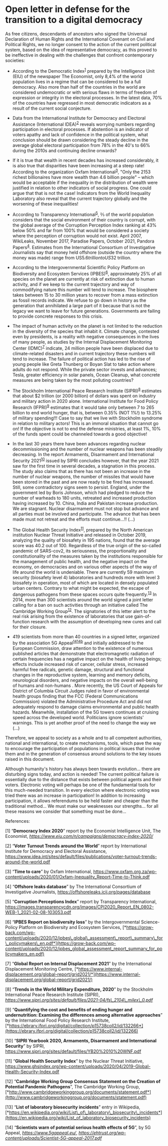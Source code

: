 Open letter in defense for the transition to a digital democracy
================================================================

As free citizens, descendants of ancestors who signed the Universal Declaration of Human Rights and the International Covenant on Civil and Political Rights, we no longer consent to the action of the current political system, based on the idea of representative democracy, as this proved to be ineffective in dealing with the challenges that confront contemporary societies:

- According to the Democratic Index<sup>[1](https://www.eiu.com/n/campaigns/democracy-index-2020/)</sup> prepared by the Intelligence Unit (EIU) of the newspaper The Economist, only 8,4% of the world population lives in a regime that can be considered to be a full democracy. Also more than half of the countries in the world are considered undemocratic or with serious flaws in terms of freedom of expression or integrity in the electoral processes. In the latest data, 70% of the countries have regressed in most democratic indicators as a result of the current social conjecture.

- Data from the International Institute for Democracy and Electoral Assistance (International IDEA)<sup>[2](https://www.idea.int/sites/default/files/publications/voter-turnout-trends-around-the-world.pdf)</sup> reveals worrying numbers regarding participation in electoral processes. If abstention is an indicator of voters apathy and lack of confidence in the political system, what conclusion should be drawn considering the steady decline in the average global electoral participation from 78% in the 40's to 66% during the 2010s and continuing decline onwards?

- If it is true that wealth in recent decades has increased considerably, it is also true that disparities have been increasing at a steep rate! According to the organization Oxfam International<sup>[3](https://www.oxfam.org.za/wp-content/uploads/2020/01/Oxfam-Inequality_Report-Time-to-Think.pdf)</sup>, "Only the 2153 richest billionaires have more wealth than 4.6 billion people" – which would be acceptable if the inequality in the distribution of wealth were justified in relation to other indicators of social progress. One could argue that that is not the case! Indicators from the World Inequality Laboratory also reveal that the current trajectory globally and the worsening of these inequalities!

- According to Transparency International<sup>[5](https://images.transparencycdn.org/images/CPI2020_Report_EN_0802-WEB-1_2021-02-08-103053.pdf)</sup>, ⅔ of the world population considers that the social environment of their country is corrupt, with the global average of the Corruption Perception Index ranking at 43% below 50% and far from 100% that would be considered a society where the perception of corruption would not exist. April 2007, WikiLeaks, November 2017, Paradise Papers, October 2021, Pandora Papers<sup>[4](https://offshoreleaks.icij.org/pages/database)</sup>. Estimates from the International Consortium of Investigative Journalists say that money held offshore (outside the country where the money was made) range from US$5.6 trillion to US$32 trillion.

- According to the Intergovernmental Scientific Policy Platform on Biodiversity and Ecosystem Services (IPBES)<sup>[6](https://grow-back.com/wp-content/uploads/2020/12/ipbes_global_assessment_report_summary_for_policymakers_en.pdf)</sup>, approximately 25% of all species on the planet are currently at risk of extinction due to human activity, and if we keep to the current trajectory and way of commodifying nature this number will tend to increase. The biosphere takes between 15 to 30 million years to recover from a mass extinction as fossil records indicate. We refuse to go down in history as the generation that annihilated a large part of it because that is not the legacy we want to leave for future generations. Governments are failing to provide concrete responses to this crisis.

- The impact of human activity on the planet is not limited to the reduction in the diversity of the species that inhabit it. Climate change, contested even by presidents, is a reality with negative consequences in the lives of many people, as studies by the Internal Displacement Monitoring Center (IDMC)<sup>[7](https://www.internal-displacement.org/global-report/grid2021/)</sup> indicate, 24 million people have been displaced due to climate-related disasters and in current trajectory these numbers will tend to increase.
    The failure of political action has led to the rise of young people like Greta Thunberg or Boyan Slat to take action where adults do not respond. While the private sector invests and advances; Tesla, greater efficiency in solar panels, Ocean Cleanup, what concrete measures are being taken by the most polluting countries?

- The Stockholm International Peace Research Institute (SIPRI)<sup>[8](https://www.sipri.org/sites/default/files/2021-04/fs\_2104\_milex\_0.pdf)</sup> estimates that about $2 trillion (or 2000 billion) of dollars was spent on industry and military action in 2020 alone. International Institute for Food Policy Research (IFPRI)<sup>[9](https://ebrary.ifpri.org/digital/collection/p15738coll2/id/132266)</sup> estimates that it would take only between 7 to 265 billion to end world hunger, that is, between 0.35% (NOT 1%!) to 13.25% of military spending!!! Case to say that we live with Stockholm syndrome in relation to military actors! This is an immoral situation that cannot go on! If the objective is not to end the defense ministries, at least 1%, 10% of the funds spent could be channeled towards a good objective!

- In the last 30 years there have been advances regarding nuclear decommissioning and the number of nuclear weapons has been steadily decreasing. In the report Armaments, Disarmament and International Security 2021<sup>[10](https://www.sipri.org/sites/default/files/YB20%2010%20WNF.pdf)</sup> issued by SIPRI concludes however, that the year 2021 saw for the first time in several decades, a stagnation in this process. The study also claims that as there has not been an increase in the number of nuclear weapons, the number of missiles that would have been stored in the past and are now ready to be fired has increased. Still, some contradictory signs seem to persist. England, under the government led by Boris Johnson, which had pledged to reduce the number of warheads to 180 units, retreated and increased production having increased by 10. China, India and Pakistan increase production. We are stagnant. Nuclear disarmament must not stop but advance and all parties must be involved and participate. The advance that has been made must not retreat and the efforts must continue…!! (...)

- The Global Health Security Index<sup>[11](https://www.ghsindex.org/wp-content/uploads/2020/04/2019-Global-Health-Security-Index.pdf)</sup>, prepared by the North American institution Nuclear Threat Initiative and released in October 2019, analyzing the quality of biosafety in 195 nations, found that the average score was 40.2 out of 100. Regardless of the true origin of the so-called pandemic of SARS-cov2, its seriousness, the proportionality and constitutionality of the measures taken by the institutions responsible for the management of public health, and the negative impact on the economy, on democracies and on various other aspects of the way of life around the world is undeniable. There are currently 59 maximum security (biosafety level 4) laboratories and hundreds more with level 3 biosafety in operation, most of which are located in densely populated urban centers. Contrary to what might be expected, the escape of dangerous pathogens from these spaces occurs quite frequently.<sup>[13](https://en.wikipedia.org/wiki/List_of_laboratory_biosecurity_incidents)</sup>
    In 2014, more than 300 scientists around the world signed a joint letter calling for a ban on such activities through an initiative called The Cambridge Working Group<sup>[12](http://www.cambridgeworkinggroup.org/documents/statement.pdf)</sup>. The signatories of this letter alert to the real risk arising from the existence of laboratories that use gain-of-function research with the assumption of developing new cures and call for their closure.

- 419 scientists from more than 40 countries in a signed letter, organized by the association 5G Appeal<sup>[14](https://www.5gappeal.eu/)</sup><sup>[14b](https://ehtrust.org/wp-content/uploads/Scientist-5G-appeal-2017.pdf)</sup> and initially addressed to the European Commission, draw attention to the existence of numerous published articles that demonstrate that electromagnetic radiation of certain frequencies has a negative impact on the health of living beings; effects include increased risk of cancer, cellular stress, increased harmful free radicals, genetic damage, structural and functional changes in the reproductive system, learning and memory deficits, neurological disorders, and negative impacts on the overall well-being of humans and non-humans . More recently, the US Court of Appeals for District of Columbia Circuit Judges ruled in favor of environmental health groups finding that the FCC (Federal Communications Commission) violated the Administrative Procedure Act and did not adequately respond to damage claims environmental and public health hazards. Meanwhile, installation of the 5G towers continues at cruising speed across the developed world. Politicians ignore scientists' warnings. This is yet another proof of the need to change the way we (...)

Therefore, we appeal to society as a whole and to all competent authorities, national and international, to create mechanisms, tools, which pave the way to encourage the participation of populations in political issues that involve them and in the generation of consensus around solutions to the key issues raised in this document.

Although humanity's history has always been towards evolution… there are disturbing signs today, and action is needed! The current political failure is essentially due to the distance that exists between political agents and their voters. Electronic voting will perhaps be one of the fundamental tools for this much-needed transition. In every election where electronic voting was tried there was an increase in participation! In addition to increasing participation, it allows referendums to be held faster and cheaper than the traditional method… We must make our weaknesses our strengths… for all these reasons we consider that something must be done…

References:

\[1\] “**Democracy Index 2020**” report by the Economist Intelligence Unit, The Economist, 
*https://www.eiu.com/n/campaigns/democracy-index-2020/*

[](https://www.idea.int/sites/default/files/publications/voter-turnout-trends-around-the-world.pdf)

\[2\] “**Voter Turnout Trends around the World**” report by International Institute for Democracy and Electoral Assistance, <https://www.idea.int/sites/default/files/publications/voter-turnout-trends-around-the-world.pdf>

\[3\] “**Time to care**” by Oxfam International, <https://www.oxfam.org.za/wp-content/uploads/2020/01/Oxfam-Inequality_Report-Time-to-Think.pdf>

\[4\] “**Offshore leaks database**” by The International Consortium of Investigative Journalists, https://offshoreleaks.icij.org/pages/database

\[5\] “**Corruption Perceptions Index**” report by Transparency International, <https://images.transparencycdn.org/images/CPI2020_Report_EN_0802-WEB-1_2021-02-08-103053.pdf>

\[6\] “**IPBES Report on biodiversity loss**” by the Intergovernmental Science-Policy Platform on Biodiversity and Ecosystem Services, [*https://grow-back.com/wp-content/uploads/2020/12/ipbes\_global\_assessment\_report\_summary\_for\_policymakers\_en.pdf*](https://grow-back.com/wp-content/uploads/2020/12/ipbes_global_assessment_report_summary_for_policymakers_en.pdf)

\[7\] “**Global Report on Internal Displacement 2021**” by the International Displacement Monitoring Centre, [*https://www.internal-displacement.org/global-report/grid2021/*](https://www.internal-displacement.org/global-report/grid2021/)

\[8\] “**Trends in the World Military Expenditure, 2020**” by the Stockholm International Peace Research Institute (SIPRI), *https://www.sipri.org/sites/default/files/2021-04/fs\_2104\_milex\_0.pdf*

\[9\] “**Quantifying the cost and benefits of ending hunger and undernutrition: Examining the differences among alternative approaches**” by the International Food Policy Research Institute, [*https://ebrary.ifpri.org/digital/collection/p15738coll2/id/132266*](https://ebrary.ifpri.org/digital/collection/p15738coll2/id/132266)

\[10\] “**SIPRI Yearbook 2020, Armaments, Disarmament and International Security**” by SIPRI, <https://www.sipri.org/sites/default/files/YB20%2010%20WNF.pdf>

\[11\] “**Global Health Security Index**” by the Nuclear Threat Initiative, <https://www.ghsindex.org/wp-content/uploads/2020/04/2019-Global-Health-Security-Index.pdf>

\[12\] “**Cambridge Working Group Consensus Statement on the Creation of Potential Pandemic Pathogens**”, The Cambridge Working Group, [*http://www.cambridgeworkinggroup.org/documents/statement.pdf*](http://www.cambridgeworkinggroup.org/documents/statement.pdf)

\[13\] “**List of laboratory biosecurity incidents**” entry in Wikipedia, [*https://en.wikipedia.org/wiki/List\_of\_laboratory\_biosecurity\_incidents*](https://en.wikipedia.org/wiki/List_of_laboratory_biosecurity_incidents)

\[14\] “**Scientists warn of potential serious health effects of 5G**”, by 5G Appeal, *https://www.5gappeal.eu/*, *https://ehtrust.org/wp-content/uploads/Scientist-5G-appeal-2017.pdf*
